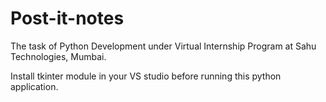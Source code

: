 # Post-it-notes
The task of Python Development under Virtual Internship Program at Sahu Technologies, Mumbai.

Install tkinter module in your VS studio before running this python application. 
